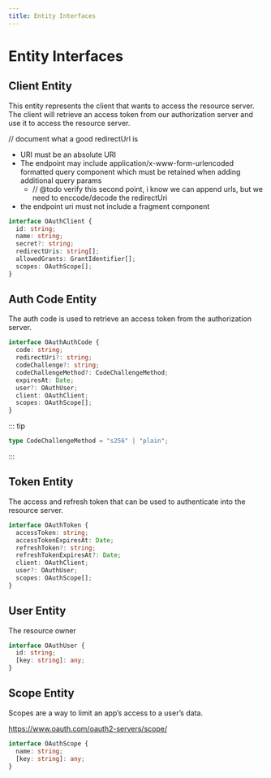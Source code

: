 ```yaml
---
title: Entity Interfaces
---
```


# Entity Interfaces

## Client Entity

This entity represents the client that wants to access the resource server. The client will retrieve an access token from our authorization server and use it to access the resource server.

// document what a good redirectUrl is

* URI must be an absolute URI
* The endpoint may include application/x-www-form-urlencoded formatted query component which must be retained when adding additional query params
    * // @todo verify this second point, i know we can append urls, but we need to enccode/decode the redirectUri
* the endpoint uri must not include a fragment component

```typescript
interface OAuthClient {
  id: string;
  name: string;
  secret?: string;
  redirectUris: string[];
  allowedGrants: GrantIdentifier[];
  scopes: OAuthScope[];
}
```

## Auth Code Entity

The auth code is used to retrieve an access token from the authorization server.

```typescript
interface OAuthAuthCode {
  code: string;
  redirectUri?: string;
  codeChallenge?: string;
  codeChallengeMethod?: CodeChallengeMethod;
  expiresAt: Date;
  user?: OAuthUser;
  client: OAuthClient;
  scopes: OAuthScope[];
}
```

::: tip

```ts
type CodeChallengeMethod = "s256" | "plain";
```
:::

## Token Entity

The access and refresh token that can be used to authenticate into the resource server.

```typescript
interface OAuthToken {
  accessToken: string;
  accessTokenExpiresAt: Date;
  refreshToken?: string;
  refreshTokenExpiresAt?: Date;
  client: OAuthClient;
  user?: OAuthUser;
  scopes: OAuthScope[];
}
```

## User Entity

The resource owner

```typescript
interface OAuthUser {
  id: string;
  [key: string]: any;
}
```

## Scope Entity

Scopes are a way to limit an app’s access to a user’s data.

https://www.oauth.com/oauth2-servers/scope/

```typescript
interface OAuthScope {
  name: string;
  [key: string]: any;
}
```
